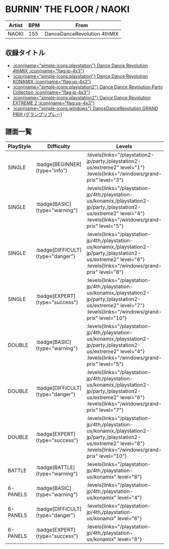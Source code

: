 # BURNIN' THE FLOOR / NAOKI

|Artist|BPM|From|
|------|---|----|
|NAOKI|155|DanceDanceRevolution 4thMIX|

## 収録タイトル

- [:icon{name="simple-icons:playstation"} Dance Dance Revolution 4thMIX :icon{name="flag:jp-4x3"}](/playstation-jp/4th)
- [:icon{name="simple-icons:playstation"} Dance Dance Revolution KONAMIX :icon{name="flag:us-4x3"}](/playstation-us/konamix)
- [:icon{name="simple-icons:playstation2"} Dance Dance Revolution Party Collection :icon{name="flag:jp-4x3"}](/playstation2-jp/party)
- [:icon{name="simple-icons:playstation2"} Dance Dance Revolution EXTREME 2 :icon{name="flag:us-4x3"}](/playstation2-us/extreme2)
- [:icon{name="simple-icons:windows"} DanceDanceRevolution GRAND PRIX (グランプリプレー)](/windows/grand-prix)

## 譜面一覧

|PlayStyle|Difficulty|Levels|Notes|Movie|
|---------|----------|------|-----|-----|
|SINGLE| :badge[BEGINNER]{type="info"}| :levels{links="/playstation2-jp/party,/playstation2-us/extreme2" level="1"} :levels{links="/windows/grand-prix" level="3"}|114/0||
|SINGLE| :badge[BASIC]{type="warning"}| :levels{links="/playstation-jp/4th,/playstation-us/konamix,/playstation2-jp/party,/playstation2-us/extreme2" level="4"} :levels{links="/windows/grand-prix" level="5"}|177/0||
|SINGLE| :badge[DIFFICULT]{type="danger"}| :levels{links="/playstation-jp/4th,/playstation-us/konamix,/playstation2-jp/party,/playstation2-us/extreme2" level="6"} :levels{links="/windows/grand-prix" level="8"}|244/0||
|SINGLE| :badge[EXPERT]{type="success"}| :levels{links="/playstation-jp/4th,/playstation-us/konamix,/playstation2-jp/party,/playstation2-us/extreme2" level="7"} :levels{links="/windows/grand-prix" level="10"}|309/0||
|DOUBLE| :badge[BASIC]{type="warning"}| :levels{links="/playstation-jp/4th,/playstation-us/konamix,/playstation2-jp/party,/playstation2-us/extreme2" level="4"} :levels{links="/windows/grand-prix" level="5"}|189/0||
|DOUBLE| :badge[DIFFICULT]{type="danger"}| :levels{links="/playstation-jp/4th,/playstation-us/konamix,/playstation2-jp/party,/playstation2-us/extreme2" level="6"} :levels{links="/windows/grand-prix" level="7"}|238/0||
|DOUBLE| :badge[EXPERT]{type="success"}| :levels{links="/playstation-jp/4th,/playstation-us/konamix,/playstation2-jp/party,/playstation2-us/extreme2" level="8"} :levels{links="/windows/grand-prix" level="10"}|296/0||
|BATTLE| :badge[BATTLE]{type="warning"}| :levels{links="/playstation-jp/4th,/playstation-us/konamix" level="8"}|||
|6-PANELS| :badge[BASIC]{type="warning"}| :levels{links="/playstation-jp/4th,/playstation-us/konamix" level="4"}|167/0||
|6-PANELS| :badge[DIFFICULT]{type="danger"}| :levels{links="/playstation-jp/4th,/playstation-us/konamix" level="6"}|243/0||
|6-PANELS| :badge[EXPERT]{type="success"}| :levels{links="/playstation-jp/4th,/playstation-us/konamix" level="8"}|303/0||
